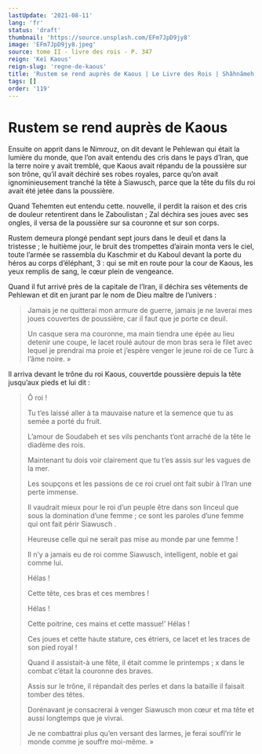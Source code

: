 ```yaml
---
lastUpdate: '2021-08-11'
lang: 'fr'
status: 'draft'
thumbnail: 'https://source.unsplash.com/EFm7JpD9jy8'
image: 'EFm7JpD9jy8.jpeg'
source: tome II - livre des rois - P. 347
reign: 'Keï Kaous'
reign-slug: 'regne-de-kaous'
title: 'Rustem se rend auprès de Kaous | Le Livre des Rois | Shâhnâmeh'
tags: []
order: '119'
---
```


<!-- LTeX: language=fr -->

# Rustem se rend auprès de Kaous

Ensuite on apprit dans le Nimrouz, on dit devant le Pehlewan qui était la lumière du monde, que l’on avait entendu des cris dans le pays d’Iran, que la terre noire y avait tremblé, que Kaous avait répandu de la poussière sur son trône, qu’il avait déchiré ses robes royales, parce qu’on avait ignominieusement tranché la tête à Siawusch, parce que la tête du fils du roi avait été jetée dans la poussière.

Quand Tehemten eut entendu cette. nouvelle, il perdit la raison et des cris de douleur retentirent dans le Zaboulistan ; Zal déchira ses joues avec ses ongles, il versa de la poussière sur sa couronne et sur son corps.

Rustem demeura plongé pendant sept jours dans le deuil et dans la tristesse ; le huitième jour, le bruit des trompettes d’airain monta vers le ciel, toute l’armée se rassembla du Kaschmir et du Kaboul devant la porte du héros au corps d’éléphant, 3 : qui se mit en route pour la cour de Kaous, les yeux remplis de sang, le cœur plein de vengeance.

Quand il fut arrivé près de la capitale de l’Iran, il déchira ses vêtements de Pehlewan et dit en jurant par le nom de Dieu maître de l’univers :

> Jamais je ne quitterai mon armure de guerre, jamais je ne laverai mes joues couvertes de poussière, car il faut que je porte ce deuil.
>
> Un casque sera ma couronne, ma main tiendra une épée au lieu detenir une coupe, le lacet roulé autour de mon bras sera le filet avec lequel je prendrai ma proie et j’espère venger le jeune roi de ce Turc à l’âme noire. »

Il arriva devant le trône du roi Kaous, couvertde poussière depuis la tête jusqu’aux pieds et lui dit :

> Ô roi !
>
> Tu t’es laissé aller à ta mauvaise nature et la semence que tu as semée a porté du fruit.
>
> L’amour de Soudabeh et ses vils penchants t’ont arraché de la tête le diadème des rois.
>
> Maintenant tu dois voir clairement que tu t’es assis sur les vagues de la mer.
>
> Les soupçons et les passions de ce roi cruel ont fait subir à l’Iran une perte immense.
>
> Il vaudrait mieux pour le roi d’un peuple être dans son linceul que sous la domination d’une femme ; ce sont les paroles d’une femme qui ont fait périr Siawusch .
>
> Heureuse celle qui ne serait pas mise au monde par une femme !
>
> Il n’y a jamais eu de roi comme Siawusch, intelligent, noble et gai comme lui.
>
> Hélas !
>
> Cette tête, ces bras et ces membres !
>
> Hélas !
>
> Cette poitrine, ces mains et cette massue!’ Hélas !
>
> Ces joues et cette haute stature, ces étriers, ce lacet et les traces de son pied royal !
>
> Quand il assistait-à une fête, il était comme le printemps ; x dans le combat c’était la couronne des braves.
>
> Assis sur le trône, il répandait des perles et dans la bataille il faisait tomber des têtes.
>
> Dorénavant je consacrerai à venger Siawusch mon cœur et ma tête et aussi longtemps que je vivrai.
>
> Je ne combattrai plus qu’en versant des larmes, je ferai soufl’rir le monde comme je souffre moi-même. »
